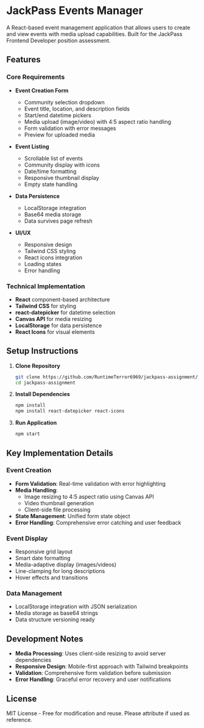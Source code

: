 # JackPass Events Manager

A React-based event management application that allows users to create and view events with media upload capabilities. Built for the JackPass Frontend Developer position assessment.

## Features

### Core Requirements

- **Event Creation Form**

  - Community selection dropdown
  - Event title, location, and description fields
  - Start/end datetime pickers
  - Media upload (image/video) with 4:5 aspect ratio handling
  - Form validation with error messages
  - Preview for uploaded media

- **Event Listing**

  - Scrollable list of events
  - Community display with icons
  - Date/time formatting
  - Responsive thumbnail display
  - Empty state handling

- **Data Persistence**

  - LocalStorage integration
  - Base64 media storage
  - Data survives page refresh

- **UI/UX**
  - Responsive design
  - Tailwind CSS styling
  - React icons integration
  - Loading states
  - Error handling

### Technical Implementation

- **React** component-based architecture
- **Tailwind CSS** for styling
- **react-datepicker** for datetime selection
- **Canvas API** for media resizing
- **LocalStorage** for data persistence
- **React Icons** for visual elements

## Setup Instructions

1. **Clone Repository**

   ```bash
   git clone https://github.com/RuntimeTerror6969/jackpass-assignment/
   cd jackpass-assignment
   ```

2. **Install Dependencies**

   ```bash
   npm install
   npm install react-datepicker react-icons
   ```

3. **Run Application**
   ```bash
   npm start
   ```

## Key Implementation Details

### Event Creation

- **Form Validation**: Real-time validation with error highlighting
- **Media Handling**:
  - Image resizing to 4:5 aspect ratio using Canvas API
  - Video thumbnail generation
  - Client-side file processing
- **State Management**: Unified form state object
- **Error Handling**: Comprehensive error catching and user feedback

### Event Display

- Responsive grid layout
- Smart date formatting
- Media-adaptive display (images/videos)
- Line-clamping for long descriptions
- Hover effects and transitions

### Data Management

- LocalStorage integration with JSON serialization
- Media storage as base64 strings
- Data structure versioning ready

## Development Notes

- **Media Processing**: Uses client-side resizing to avoid server dependencies
- **Responsive Design**: Mobile-first approach with Tailwind breakpoints
- **Validation**: Comprehensive form validation before submission
- **Error Handling**: Graceful error recovery and user notifications

## License

MIT License - Free for modification and reuse. Please attribute if used as reference.
